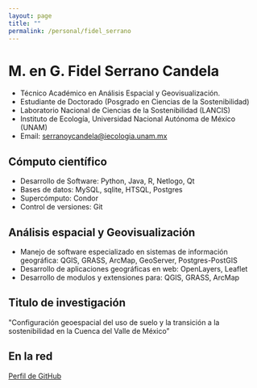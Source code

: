 ```yaml
---
layout: page
title: ""
permalink: /personal/fidel_serrano
---
```


# M. en G. Fidel Serrano Candela

- Técnico Académico en Análisis Espacial y Geovisualización.
- Estudiante de Doctorado (Posgrado en Ciencias de la Sostenibilidad)
- Laboratorio Nacional de Ciencias de la Sostenibilidad (LANCIS)
- Instituto de Ecología, Universidad Nacional Autónoma de México (UNAM)
- Email: serranoycandela@iecologia.unam.mx

## Cómputo científico

- Desarrollo de Software: Python, Java, R, Netlogo, Qt
- Bases de datos: MySQL, sqlite, HTSQL, Postgres
- Supercómputo: Condor
- Control de versiones: Git

## Análisis espacial y Geovisualización

- Manejo de software especializado en sistemas de información geográfica:
  QGIS, GRASS, ArcMap, GeoServer, Postgres-PostGIS
- Desarrollo de aplicaciones geográficas en web: OpenLayers, Leaflet
- Desarrollo de modulos y extensiones para: QGIS, GRASS, ArcMap

## Titulo de investigación

"Configuración geoespacial del uso de suelo y la transición a la sostenibilidad en la Cuenca del Valle de México”


## En la red

[Perfil de GitHub](https://github.com/serranoycandela)
